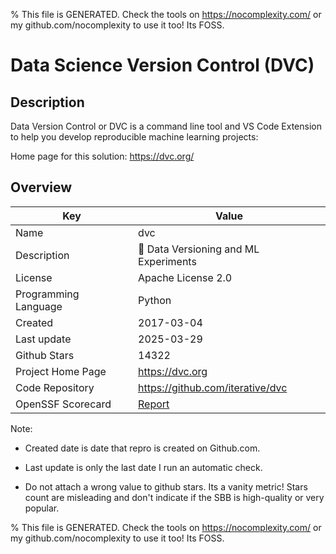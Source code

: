 
% This file is GENERATED. Check the tools on https://nocomplexity.com/ or my github.com/nocomplexity to use it too! Its FOSS. 

# Data Science Version Control (DVC)

## Description 

Data Version Control or DVC is a command line tool and VS Code Extension to help you develop reproducible machine learning projects:

Home page for this solution: https://dvc.org/ 

## Overview 

| Key | Value |
| --- | --- |
| Name | dvc |
| Description | 🦉 Data Versioning and ML Experiments |
| License | Apache License 2.0 |
| Programming Language | Python |
| Created | 2017-03-04 |
| Last update | 2025-03-29 |
| Github Stars | 14322 |
| Project Home Page | https://dvc.org |
| Code Repository | https://github.com/iterative/dvc |
| OpenSSF Scorecard | [Report](https://securityscorecards.dev/viewer/?uri=github.com/iterative/dvc) |

Note:
 - Created date is date that repro is created on Github.com. 

- Last update is only the last date I run an automatic check. 

- Do not attach a wrong value to github stars. Its a vanity metric! Stars count are misleading and 
don't indicate if the SBB is high-quality or very popular.

% This file is GENERATED. Check the tools on https://nocomplexity.com/ or my github.com/nocomplexity to use it too! Its FOSS. 

